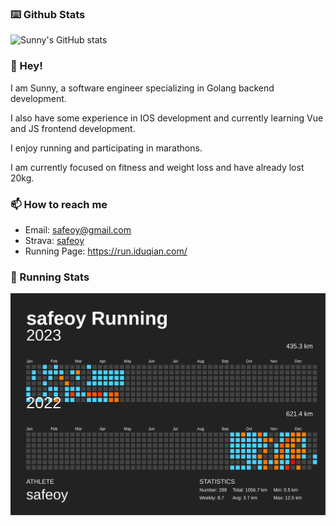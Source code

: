 ### ⌨️ Github Stats

![Sunny's GitHub stats](https://github-readme-stats.vercel.app/api?username=safeoy)

### 👋 Hey! 

I am Sunny, a software engineer specializing in Golang backend development. 

I also have some experience in IOS development and currently learning Vue and JS frontend development. 

I enjoy running and participating in marathons. 

I am currently focused on fitness and weight loss and have already lost 20kg. 

### 📫 How to reach me

- Email: safeoy@gmail.com
- Strava: [safeoy](https://www.strava.com/athletes/safeoy)
- Running Page: https://run.iduqian.com/

### 🏃 Running Stats

![Sunny's Running stats](https://raw.githubusercontent.com/safeoy/running_page/master/assets/github.svg)
